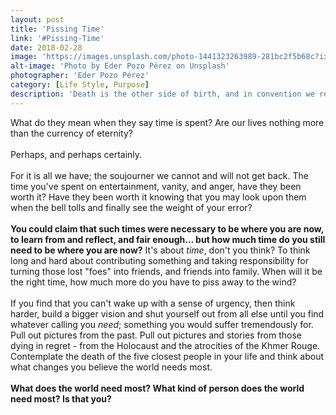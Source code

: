 ```yaml
---
layout: post
title: 'Pissing Time'
link: '#Pissing-Time'
date: 2018-02-28
image: 'https://images.unsplash.com/photo-1441323263989-281bc2f5b68c?ixlib=rb-0.3.5&ixid=eyJhcHBfaWQiOjEyMDd9&s=1b62d969908a955926c74eff0567275d&auto=format&fit=crop&w=1953&q=80'
alt-image: 'Photo by Eder Pozo Pérez on Unsplash'
photographer: 'Eder Pozo Pérez'
category: [Life Style, Purpose]
description: 'Death is the other side of birth, and in convention we return to that transcendent womb from which we came, but in truth we had never left in the first place. Remain gracious for your blessings.'
---
```

What do they mean when they say time is spent? Are our lives nothing more than the currency of eternity? 
<br>
<br>
Perhaps, and perhaps certainly. 
<br>
<br>
For it is all we have; the soujourner we cannot and will not get back. The time you've spent on entertainment, vanity, and anger, have they been worth it?  Have they been worth it knowing that you may look upon them when the bell tolls and finally see the weight of your error? 
<br>
<br>
**You could claim that such times were necessary to be where you are now, to learn from and reflect, and fair enough… but how much time do you still need to be where you are now?** It's about *time*, don't you think? To think long and hard about contributing something and taking responsibility for turning those lost "foes" into friends, and friends into family. When will it be the right time, how much more do you have to piss away to the wind? 
<br>
<br>
If you find that you can't wake up with a sense of urgency, then think harder, build a bigger vision and shut yourself out from all else until you find whatever calling you *need*; something you would suffer tremendously for. Pull out pictures from the past. Pull out pictures and stories from those dying in regret - from the Holocaust and the atrocities of the Khmer Rouge. Contemplate the death of the five closest people in your life and think about what changes you believe the world needs most. 
<br>
<br>
**What does the world need most? What kind of person does the world need most? Is that you?**